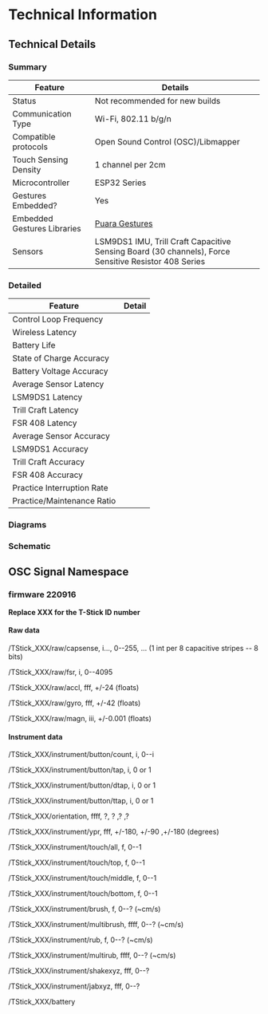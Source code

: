 # Technical Information

## Technical Details

### Summary

| Feature | Details |
|----|----|
| Status | Not recommended for new builds |
| Communication Type | Wi-Fi, 802.11 b/g/n |
| Compatible protocols | Open Sound Control (OSC)/Libmapper |
| Touch Sensing Density | 1 channel per 2cm |
| Microcontroller | ESP32 Series |
| Gestures Embedded? | Yes |
| Embedded Gestures Libraries | [Puara Gestures](../../algorithms/Puara%20Gestures.md) |
| Sensors | LSM9DS1 IMU, Trill Craft Capacitive Sensing Board (30 channels), Force Sensitive Resistor 408 Series |

### Detailed

| Feature | Detail |
|----|----|
| Control Loop Frequency |    |
| Wireless Latency |    |
| Battery Life |    |
| State of Charge Accuracy |    |
| Battery Voltage Accuracy |    |
| Average Sensor Latency |    |
| LSM9DS1 Latency |    |
| Trill Craft Latency |    |
| FSR 408 Latency |    |
| Average Sensor Accuracy |    |
| LSM9DS1 Accuracy |    |
| Trill Craft Accuracy |    |
| FSR 408 Accuracy |    |
| Practice Interruption Rate |    |
| Practice/Maintenance Ratio |    |

### Diagrams

### Schematic

## OSC Signal Namespace

### firmware 220916

**Replace XXX for the T-Stick ID number**

#### Raw data

/TStick_XXX/raw/capsense, i..., 0--255, ... (1 int per 8 capacitive stripes -- 8 bits)

/TStick_XXX/raw/fsr, i, 0--4095

/TStick_XXX/raw/accl, fff, +/-24 (floats)

/TStick_XXX/raw/gyro, fff, +/-42 (floats)

/TStick_XXX/raw/magn, iii, +/-0.001 (floats)

#### Instrument data

/TStick_XXX/instrument/button/count, i, 0--i

/TStick_XXX/instrument/button/tap, i, 0 or 1

/TStick_XXX/instrument/button/dtap, i, 0 or 1

/TStick_XXX/instrument/button/ttap, i, 0 or 1

/TStick_XXX/orientation, ffff, ?, ? ,? ,?

/TStick_XXX/instrument/ypr, fff, +/-180, +/-90 ,+/-180 (degrees)

/TStick_XXX/instrument/touch/all, f, 0--1

/TStick_XXX/instrument/touch/top, f, 0--1

/TStick_XXX/instrument/touch/middle, f, 0--1

/TStick_XXX/instrument/touch/bottom, f, 0--1

/TStick_XXX/instrument/brush, f, 0--? (\~cm/s)

/TStick_XXX/instrument/multibrush, ffff, 0--? (\~cm/s)

/TStick_XXX/instrument/rub, f, 0--? (\~cm/s)

/TStick_XXX/instrument/multirub, ffff, 0--? (\~cm/s)

/TStick_XXX/instrument/shakexyz, fff, 0--?

/TStick_XXX/instrument/jabxyz, fff, 0--?

/TStick_XXX/battery